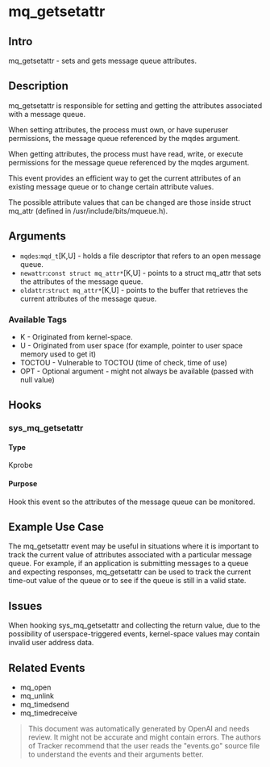 
# mq_getsetattr

## Intro
mq_getsetattr - sets and gets message queue attributes.

## Description
mq_getsetattr is responsible for setting and getting the attributes associated
with a message queue.

When setting attributes, the process must own, or have superuser permissions,
the message queue referenced by the mqdes argument.

When getting attributes, the process must have read, write, or execute
permissions for the message queue referenced by the mqdes argument.

This event provides an efficient way to get the current attributes of an
existing message queue or to change certain attribute values.

The possible attribute values that can be changed are those inside struct
mq_attr (defined in /usr/include/bits/mqueue.h).

## Arguments
* `mqdes`:`mqd_t`[K,U] - holds a file descriptor that refers to an open message queue.
* `newattr`:`const struct mq_attr*`[K,U] - points to a struct mq_attr that sets the attributes of the message queue.
* `oldattr`:`struct mq_attr*`[K,U] - points to the buffer that retrieves the current attributes of the message queue.

### Available Tags
* K - Originated from kernel-space.
* U - Originated from user space (for example, pointer to user space memory used to get it)
* TOCTOU - Vulnerable to TOCTOU (time of check, time of use)
* OPT - Optional argument - might not always be available (passed with null value)

## Hooks
### sys_mq_getsetattr
#### Type
Kprobe
#### Purpose
Hook this event so the attributes of the message queue can be monitored.

## Example Use Case
The mq_getsetattr event may be useful in situations where it is important
to track the current value of attributes associated with a particular message
queue. For example, if an application is submitting messages to a queue and
expecting responses, mq_getsetattr can be used to track the current time-out
value of the queue or to see if the queue is still in a valid state.

## Issues
When hooking sys_mq_getsetattr and collecting the return value, due to the
possibility of userspace-triggered events, kernel-space values may contain
invalid user address data.

## Related Events
* mq_open
* mq_unlink 
* mq_timedsend 
* mq_timedreceive

> This document was automatically generated by OpenAI and needs review. It might
> not be accurate and might contain errors. The authors of Tracker recommend that
> the user reads the "events.go" source file to understand the events and their
> arguments better.
